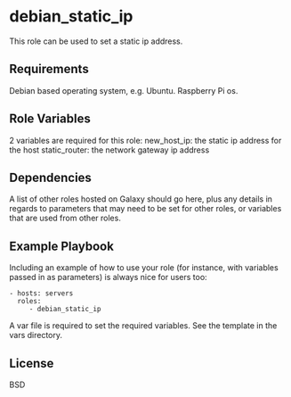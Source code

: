 debian_static_ip
================

This role can be used to set a static ip address.

Requirements
------------

Debian based operating system, e.g. Ubuntu. Raspberry Pi os.

Role Variables
--------------

2 variables are required for this role:
new_host_ip: the static ip address for the host
static_router: the network gateway ip address

Dependencies
------------

A list of other roles hosted on Galaxy should go here, plus any details in regards to parameters that may need to be set for other roles, or variables that are used from other roles.

Example Playbook
----------------

Including an example of how to use your role (for instance, with variables passed in as parameters) is always nice for users too:

    - hosts: servers
      roles:
         - debian_static_ip

A var file is required to set the required variables. See the template in the vars directory.

License
-------

BSD

